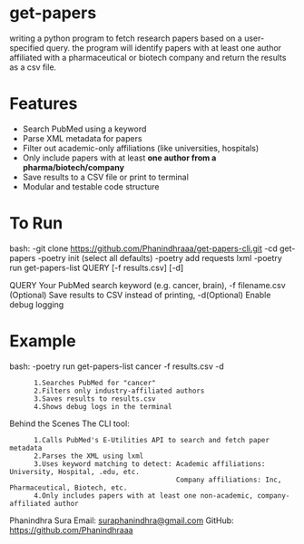 # get-papers

writing a python program to fetch research papers based on a user-specified query. the program will identify papers with at least one author affiliated with a pharmaceutical or biotech company and return the results as a csv file.


# Features

-  Search PubMed using a keyword
-  Parse XML metadata for papers
-  Filter out academic-only affiliations (like universities, hospitals)
-  Only include papers with at least **one author from a pharma/biotech/company**
-  Save results to a CSV file or print to terminal
-  Modular and testable code structure

# To Run
bash:
-git clone https://github.com/Phanindhraaa/get-papers-cli.git
-cd get-papers
-poetry init (select all defaults)
-poetry add requests lxml
-poetry run get-papers-list QUERY [-f results.csv] [-d]
         
QUERY Your PubMed search keyword (e.g. cancer, brain), -f filename.csv (Optional) Save results to CSV instead of printing, -d(Optional) Enable debug logging
         
        

# Example
bash:
 -poetry run get-papers-list cancer -f results.csv -d

          1.Searches PubMed for "cancer"
          2.Filters only industry-affiliated authors
          3.Saves results to results.csv
          4.Shows debug logs in the terminal
          
Behind the Scenes The CLI tool:

          1.Calls PubMed's E-Utilities API to search and fetch paper metadata
          2.Parses the XML using lxml
          3.Uses keyword matching to detect: Academic affiliations: University, Hospital, .edu, etc.
                                             Company affiliations: Inc, Pharmaceutical, Biotech, etc.
          4.Only includes papers with at least one non-academic, company-affiliated author   



Phanindhra Sura
Email: suraphanindhra@gmail.com
GitHub: https://github.com/Phanindhraaa


                                           
          
         



